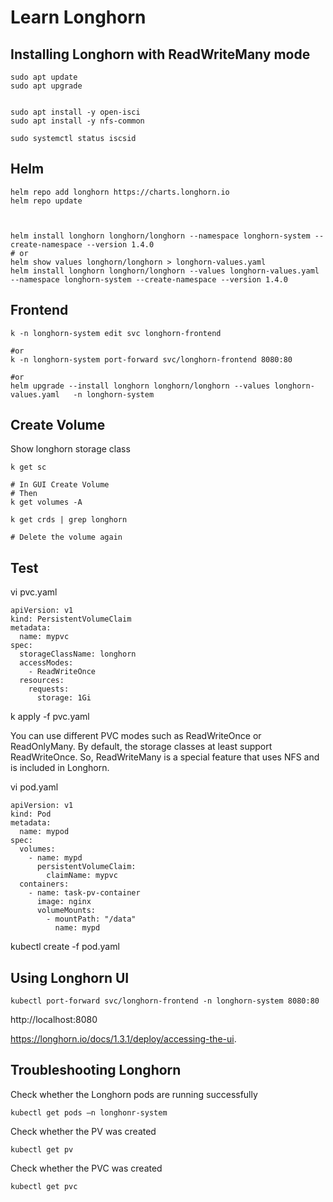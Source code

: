 # Learn Longhorn

## Installing Longhorn with ReadWriteMany mode

```
sudo apt update
sudo apt upgrade


sudo apt install -y open-isci
sudo apt install -y nfs-common

sudo systemctl status iscsid
```


## Helm

```
helm repo add longhorn https://charts.longhorn.io
helm repo update


```

```

helm install longhorn longhorn/longhorn --namespace longhorn-system --create-namespace --version 1.4.0
# or
helm show values longhorn/longhorn > longhorn-values.yaml
helm install longhorn longhorn/longhorn --values longhorn-values.yaml   --namespace longhorn-system --create-namespace --version 1.4.0

```


## Frontend


```
k -n longhorn-system edit svc longhorn-frontend

#or
k -n longhorn-system port-forward svc/longhorn-frontend 8080:80

#or
helm upgrade --install longhorn longhorn/longhorn --values longhorn-values.yaml   -n longhorn-system
```


## Create Volume


Show longhorn storage class
```
k get sc
```



```
# In GUI Create Volume
# Then
k get volumes -A

k get crds | grep longhorn

# Delete the volume again
```



## Test


vi pvc.yaml
```
apiVersion: v1
kind: PersistentVolumeClaim
metadata:
  name: mypvc
spec:
  storageClassName: longhorn
  accessModes:
    - ReadWriteOnce
  resources:
    requests:
      storage: 1Gi
```
k apply -f pvc.yaml




You can use different PVC modes such as ReadWriteOnce or ReadOnlyMany. By default, the storage classes at least support ReadWriteOnce. So, ReadWriteMany is a special feature that uses NFS and is included in Longhorn.


vi pod.yaml
```
apiVersion: v1
kind: Pod
metadata:
  name: mypod
spec:
  volumes:
    - name: mypd
      persistentVolumeClaim:
        claimName: mypvc
  containers:
    - name: task-pv-container
      image: nginx
      volumeMounts:
        - mountPath: "/data"
          name: mypd
```
kubectl create -f pod.yaml


## Using Longhorn UI

```
kubectl port-forward svc/longhorn-frontend -n longhorn-system 8080:80
```
http://localhost:8080

https://longhorn.io/docs/1.3.1/deploy/accessing-the-ui.



## Troubleshooting Longhorn

Check whether the Longhorn pods are running successfully
```
kubectl get pods –n longhonr-system
```

Check whether the PV was created
```
kubectl get pv
```

Check whether the PVC was created
```
kubectl get pvc
```



